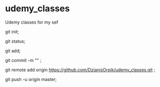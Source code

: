 # udemy_classes
Udemy classes for my sef

git init;  

git status;

git add;

git commit -m "" ;

git remote add origin https://github.com/DzianisOrpik/udemy_classes.git ;

git push -u origin master;
